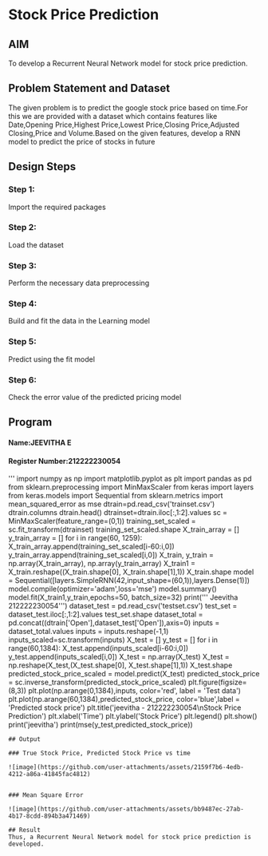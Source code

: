 # Stock Price Prediction

## AIM

To develop a Recurrent Neural Network model for stock price prediction.

## Problem Statement and Dataset
The given problem is to predict the google stock price based on time.For this we are provided with a dataset which contains features like Date,Opening Price,Highest Price,Lowest Price,Closing Price,Adjusted Closing,Price and Volume.Based on the given features, develop a RNN model to predict the price of stocks in future

## Design Steps

### Step 1:
Import the required packages
### Step 2:
 Load the dataset
### Step 3:
Perform the necessary data preprocessing
### Step 4:
Build and fit the data in the Learning model
### Step 5:
Predict using the fit model
### Step 6:
Check the error value of the predicted pricing model
## Program
#### Name:JEEVITHA E
#### Register Number:212222230054

'''
import numpy as np
import matplotlib.pyplot as plt
import pandas as pd
from sklearn.preprocessing import MinMaxScaler
from keras import layers
from keras.models import Sequential
from sklearn.metrics import mean_squared_error as mse
dtrain=pd.read_csv('trainset.csv')
dtrain.columns
dtrain.head()
dtrainset=dtrain.iloc[:,1:2].values
sc = MinMaxScaler(feature_range=(0,1))
training_set_scaled = sc.fit_transform(dtrainset)
training_set_scaled.shape
X_train_array = []
y_train_array = []
for i in range(60, 1259):
    X_train_array.append(training_set_scaled[i-60:i,0])
    y_train_array.append(training_set_scaled[i,0])
X_train, y_train = np.array(X_train_array), np.array(y_train_array)
X_train1 = X_train.reshape((X_train.shape[0], X_train.shape[1],1))
X_train.shape
model = Sequential([layers.SimpleRNN(42,input_shape=(60,1)),layers.Dense(1)])
model.compile(optimizer='adam',loss='mse')
model.summary()
model.fit(X_train1,y_train,epochs=50, batch_size=32)
print(''' Jeevitha 212222230054''')
dataset_test = pd.read_csv('testset.csv')
test_set = dataset_test.iloc[:,1:2].values
test_set.shape
dataset_total = pd.concat((dtrain['Open'],dataset_test['Open']),axis=0)
inputs = dataset_total.values
inputs = inputs.reshape(-1,1)
inputs_scaled=sc.transform(inputs)
X_test = []
y_test = []
for i in range(60,1384):
    X_test.append(inputs_scaled[i-60:i,0])
    y_test.append(inputs_scaled[i,0])
X_test = np.array(X_test)
X_test = np.reshape(X_test,(X_test.shape[0], X_test.shape[1],1))
X_test.shape
predicted_stock_price_scaled = model.predict(X_test)
predicted_stock_price = sc.inverse_transform(predicted_stock_price_scaled)
plt.figure(figsize=(8,3))
plt.plot(np.arange(0,1384),inputs, color='red', label = 'Test data')
plt.plot(np.arange(60,1384),predicted_stock_price, color='blue',label = 'Predicted stock price')
plt.title('jeevitha  - 212222230054\nStock Price Prediction')
plt.xlabel('Time')
plt.ylabel('Stock Price')
plt.legend()
plt.show()
print('jeevitha')
print(mse(y_test,predicted_stock_price))
```
## Output

### True Stock Price, Predicted Stock Price vs time

![image](https://github.com/user-attachments/assets/2159f7b6-4edb-4212-a86a-41845fac4812)


### Mean Square Error

![image](https://github.com/user-attachments/assets/bb9487ec-27ab-4b17-8cdd-894b3a471469)

## Result
Thus, a Recurrent Neural Network model for stock price prediction is developed.
